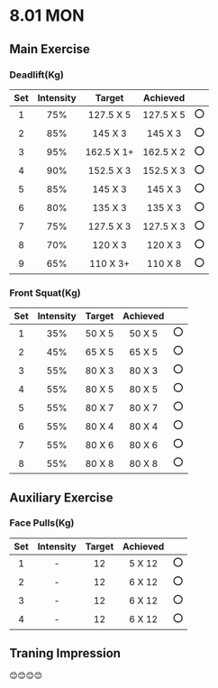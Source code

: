 # 8.01 MON

## Main Exercise



### Deadlift(Kg)

| Set  | Intensity |   Target   | Achieved  |      |
| :--: | :-------: | :--------: | :-------: | :--: |
|  1   |    75%    | 127.5 X 5  | 127.5 X 5 |  ⭕   |
|  2   |    85%    |  145 X 3   |  145 X 3  |  ⭕   |
|  3   |    95%    | 162.5 X 1+ | 162.5 X 2 |  ⭕   |
|  4   |    90%    | 152.5 X 3  | 152.5 X 3 |  ⭕   |
|  5   |    85%    |  145 X 3   |  145 X 3  |  ⭕   |
|  6   |    80%    |  135 X 3   |  135 X 3  |  ⭕   |
|  7   |    75%    | 127.5 X 3  | 127.5 X 3 |  ⭕   |
|  8   |    70%    |  120 X 3   |  120 X 3  |  ⭕   |
|  9   |    65%    |  110 X 3+  |  110 X 8  |  ⭕   |



### Front Squat(Kg)

| Set  | Intensity | Target | Achieved |      |
| :--: | :-------: | :----: | :------: | :--: |
|  1   |    35%    | 50 X 5 |  50 X 5  |  ⭕   |
|  2   |    45%    | 65 X 5 |  65 X 5  |  ⭕   |
|  3   |    55%    | 80 X 3 |  80 X 3  |  ⭕   |
|  4   |    55%    | 80 X 5 |  80 X 5  |  ⭕   |
|  5   |    55%    | 80 X 7 |  80 X 7  |  ⭕   |
|  6   |    55%    | 80 X 4 |  80 X 4  |  ⭕   |
|  7   |    55%    | 80 X 6 |  80 X 6  |  ⭕   |
|  8   |    55%    | 80 X 8 |  80 X 8  |  ⭕   |



## Auxiliary Exercise

### Face Pulls(Kg)

| Set  | Intensity | Target | Achieved |      |
| :--: | :-------: | :----: | :------: | :--: |
|  1   |     -     |   12   |  5 X 12  |  ⭕   |
|  2   |     -     |   12   |  6 X 12  |  ⭕   |
|  3   |     -     |   12   |  6 X 12  |  ⭕   |
|  4   |     -     |   12   |  6 X 12  |  ⭕   |



## Traning Impression

😊😊😊😊

